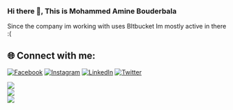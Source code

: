 ### Hi there 👋, This is Mohammed Amine Bouderbala

Since the company im working with uses BItbucket Im mostly active in there :(
<!--
**jaqee-a/jaqee-a** is a ✨ _special_ ✨ repository because its `README.md` (this file) appears on your GitHub profile.

Here are some ideas to get you started:

- 🔭 I’m currently working on ...
- 🌱 I’m currently learning ...
- 👯 I’m looking to collaborate on ...
- 🤔 I’m looking for help with ...
- 💬 Ask me about ...
- 📫 How to reach me: ...
- 😄 Pronouns: ...
- ⚡ Fun fact: ...
-->

## 🌐 Connect with me:
[![Facebook](https://img.shields.io/badge/Facebook-%231877F2.svg?logo=Facebook&logoColor=white)](https://www.facebook.com/lel31) [![Instagram](https://img.shields.io/badge/Instagram-%23E4405F.svg?logo=Instagram&logoColor=white)](https://www.instagram.com/jaqe_3/) [![LinkedIn](https://img.shields.io/badge/LinkedIn-%230077B5.svg?logo=linkedin&logoColor=white)](https://www.linkedin.com/in/mohammed-amine-bouderbala-763841182) [![Twitter](https://img.shields.io/badge/Twitter-%231DA1F2.svg?logo=Twitter&logoColor=white)](https://twitter.com/jaqee_e) 


![](https://github-readme-stats.vercel.app/api?username=jaqee-a&theme=merko&hide_border=false&include_all_commits=false&count_private=true)<br/>
![](https://github-readme-streak-stats.herokuapp.com/?user=jaqee-a&theme=merko&hide_border=false)<br/>
![](https://github-readme-stats.vercel.app/api/top-langs/?username=jaqee-a&theme=merko&hide_border=false&include_all_commits=false&count_private=true&layout=compact)

